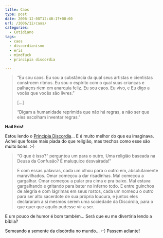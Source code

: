 ```yaml
---
title: Caos
type: post
date: 2006-12-08T12:40:17+00:00
url: /2006/12/caos/
categories:
  - Cotidiano
tags:
  - caos
  - discordianismo
  - eris
  - mindfuck
  - principia discordia

---
```

> “Eu sou caos. Eu sou a substância da qual seus artistas e cientistas constroem ritmos. Eu sou o espírito com o qual suas crianças e palhaços riem em anarquia feliz. Eu sou caos. Eu vivo, e Eu digo a vocês que vocês são livres.”
>
> […]
>
> “Digam a humanidade reprimida que não há regras, a não ser que eles escolham inventar regras.”

**Hail Eris!**

Estou lendo o [Principia Discordia][1]… E é muito melhor do que eu imaginava. Achei que fosse mais piada do que religião, mas trechos como esse são muito bons. :-)

> “O que é isso?” perguntou um para o outro, Uma religião baseada na Deusa da Confusão? É maluquice desvairada!”
>
> E com essas palavras, cada um olhou para o outro em, absolutamente maravilhados. Omar começou a dar risadinhas. Mal começou a gargalhar. Omar começou a pular pra cima e pra baixo. Mal estava gargalhando e gritando para bater no inferno todo. E entre guinchos de alegria e com lágrimas em seus rostos, cada um nomeou o outro para ser alto sacerdote de sua própria loucura, e juntos eles declararam a si mesmos serem uma sociedade da Discórdia, para o que quer que aquilo pudesse vir a ser.

E um pouco de humor é bom também… Será que eu me divertiria lendo a bíblia?

Semeando a semente da discórdia no mundo… :-) Passem adiante!

 [1]: http://fnord.fateback.com/discordia/Principia-Discordia-portugues.htm


